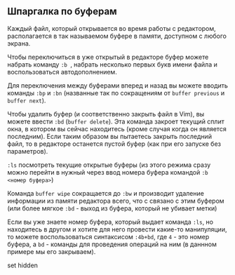 ## Шпаргалка по буферам

Каждый файл, который открывается во время работы с редактором, располагается в
так называемом буфере в памяти, доступном с любого экрана.

Чтобы переключиться в уже открытый в редакторе буфер можете набрать команду `:b
`, набрать несколько первых букв имени файла и воспользоваться автодополнением.

Для переключения между буферами вперед и назад вы можете вводить команды `:bp` и
`:bn` (названные так по сокращениям от `buffer previous` и `buffer next`).

Чтобы удалить буфер (и соответственно закрыть файл в Vim), вы можете ввести
`:bd` (`buffer delete`). Эта команда закроет текущий сплит окна, в котором вы
сейчас находитесь (кроме случая когда он является последним). Если таким образом
вы пытаетесь закрыть последний файл, то в редакторе останется пустой буфер (как
при его запуске без параметров).

`:ls` посмотреть текущие открытые буферы (из этого режима сразу можно перейти в
нужный через ввод номера буфера командой `:b <номер буфера>`)

Команда `buffer wipe` сокращается до `:bw` и производит удаление информации из
памяти редактора всего, что с связано с этим буфером (или более мягкое `:bd` -
выход из буфера, который не убивает метки)

Если вы уже знаете номер буфера, который выдает команда `:ls`, но находитесь в
другом и хотите для него провести какие-то манипуляции, то можете
воспользоваться синтаксисом `:4b+bd`, где `4` - это номер буфера, а `bd` -
команды для проведения операций на ним (в даннном примере мы его закрываем).


set hidden

